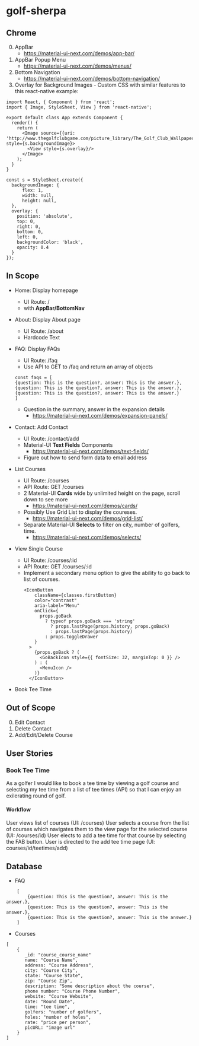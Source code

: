 # golf-sherpa

## Chrome

0. AppBar
   * https://material-ui-next.com/demos/app-bar/
1. AppBar Popup Menu
   * https://material-ui-next.com/demos/menus/
2. Bottom Navigation
   * https://material-ui-next.com/demos/bottom-navigation/
3. Overlay for Background Images - Custom CSS with similar features to this
   react-native example:

```
import React, { Component } from 'react';
import { Image, StyleSheet, View } from 'react-native';

export default class App extends Component {
  render() {
    return (
      <Image source={{uri: 'http://www.thegolfclubgame.com/picture_library/The_Golf_Club_Wallpaper_02_1920x1080.jpg'}} style={s.backgroundImage}>
        <View style={s.overlay}/>
      </Image>
    );
  }
}

const s = StyleSheet.create({
  backgroundImage: {
      flex: 1,
      width: null,
      height: null,
  },
  overlay: {
    position: 'absolute',
    top: 0,
    right: 0,
    bottom: 0,
    left: 0,
    backgroundColor: 'black',
    opacity: 0.4
  }
});
```

## In Scope

* Home: Display homepage

  * UI Route: /
  * with **AppBar/BottomNav**

* About: Display About page

  * UI Route: /about
  * Hardcode Text

* FAQ: Display FAQs

  * UI Route: /faq
  * Use API to GET to /faq and return an array of objects


  ```
  const faqs = [
  {question: This is the question?, answer: This is the answer.},
  {question: This is the question?, answer: This is the answer.},
  {question: This is the question?, answer: This is the answer.}
  ]
  ```

  * Question in the summary, answer in the expansion details
    * https://material-ui-next.com/demos/expansion-panels/

* Contact: Add Contact

  * UI Route: /contact/add
  * Material-UI **Text Fields** Components
    * https://material-ui-next.com/demos/text-fields/
  * Figure out how to send form data to email address

* List Courses
  * UI Route: /courses
  * API Route: GET /courses
  * 2 Material-UI **Cards** wide by unlimited height on the page, scroll down to
    see more
    * https://material-ui-next.com/demos/cards/
  * Possibly Use Grid List to display the coureses.
    * https://material-ui-next.com/demos/grid-list/
  * Separate Material-UI **Selects** to filter on city, number of golfers, time.
    * https://material-ui-next.com/demos/selects/
* View Single Course
  * UI Route: /courses/:id
  * API Route: GET /courses/:id
  * Implement a secondary menu option to give the ability to go back to list of
    courses.
    ```
    <IconButton
        className={classes.firstButton}
        color="contrast"
        aria-label="Menu"
        onClick={
          props.goBack
            ? typeof props.goBack === 'string'
              ? props.lastPage(props.history, props.goBack)
              : props.lastPage(props.history)
            : props.toggleDrawer
        }
      >
        {props.goBack ? (
          <GoBackIcon style={{ fontSize: 32, marginTop: 0 }} />
        ) : (
          <MenuIcon />
        )}
      </IconButton>
    ```
* Book Tee Time

## Out of Scope

0. Edit Contact
1. Delete Contact
2. Add/Edit/Delete Course

## User Stories

### Book Tee Time

As a golfer I would like to book a tee time by viewing a golf course and
selecting my tee time from a list of tee times (API) so that I can enjoy an
exilerating round of golf.

#### Workflow

User views list of courses (UI: /courses) User selects a course from the list of
courses which navigates them to the view page for the selected course (UI:
/courses/id) User elects to add a tee time for that course by selecting the FAB
button. User is directed to the add tee time page (UI: courses/id/teetimes/add)

## Database

* FAQ

```
    [
        {question: This is the question?, answer: This is the answer.},
        {question: This is the question?, answer: This is the answer.},
        {question: This is the question?, answer: This is the answer.}
    ]
```

* Courses

```
[
    {
       _id: "course_course_name"
       name: "Course Name",
       address: "Course Address",
       city: "Course City",
       state: "Course State",
       zip: "Course Zip",
       description: "Some description about the course",
       phone number: "Course Phone Number",
       website: "Course Website",
       date: "Round Date",
       time: "tee time",
       golfers: "number of golfers",
       holes: "number of holes",
       rate: "price per person",
       picURL: "image url"
    }
]
```
